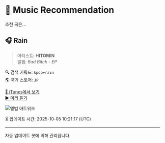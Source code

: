 
# 🎵 Music Recommendation

추천 곡은...

## 🎧 Rain  
> 아티스트: **HITOMIN**  
> 앨범: _Bad Bitch - EP_  

🔍 검색 키워드: `kpop+rain`  
🌎 국가 스토어: `JP`

[🔗 iTunes에서 보기](https://music.apple.com/jp/album/rain/1480473521?i=1480473535&uo=4)  
[▶️ 미리 듣기](https://audio-ssl.itunes.apple.com/itunes-assets/AudioPreview125/v4/9d/b5/69/9db56939-1868-45bb-b653-aeb8aa0c19b1/mzaf_5372144177059075085.plus.aac.p.m4a)

![앨범 아트워크](https://is1-ssl.mzstatic.com/image/thumb/Music124/v4/35/68/1c/35681cdf-366a-c57f-1fea-6961b6162e37/859755123560_cover.jpg/100x100bb.jpg)

⏳ 업데이트 시간: 2025-10-05 10:21:17 (UTC)

---
자동 업데이트 봇에 의해 관리됩니다.
